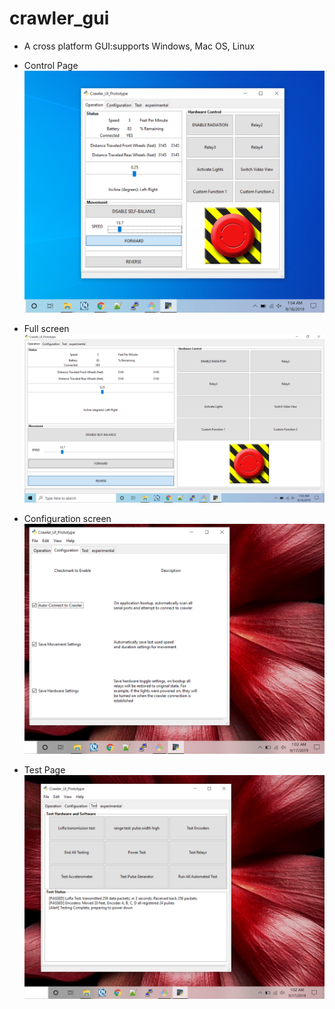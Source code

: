 # crawler_gui
* A cross platform GUI:supports Windows, Mac OS, Linux

* Control Page
![Control Page](https://github.com/mhouse1/crawler_gui/blob/prototype1/Documentation/GUI_View1.PNG)

* Full screen
![Test Page](https://github.com/mhouse1/crawler_gui/blob/prototype1/Documentation/GUI_View2.PNG)

* Configuration screen
![Test Page](https://github.com/mhouse1/crawler_gui/blob/prototype1/Documentation/GUI_View3.PNG)


* Test Page
![Test Page](https://github.com/mhouse1/crawler_gui/blob/prototype1/Documentation/GUI_View4.PNG)


